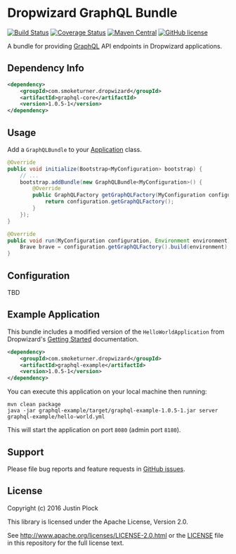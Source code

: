 Dropwizard GraphQL Bundle
========================
[![Build Status](https://travis-ci.org/smoketurner/dropwizard-graphql.svg?branch=master)](https://travis-ci.org/smoketurner/dropwizard-graphql)
[![Coverage Status](https://coveralls.io/repos/smoketurner/dropwizard-graphql/badge.svg)](https://coveralls.io/r/smoketurner/dropwizard-graphql)
[![Maven Central](https://img.shields.io/maven-central/v/com.smoketurner.dropwizard/dropwizard-graphql.svg?style=flat-square)](https://maven-badges.herokuapp.com/maven-central/com.smoketurner.dropwizard/dropwizard-graphql/)
[![GitHub license](https://img.shields.io/github/license/smoketurner/dropwizard-graphql.svg?style=flat-square)](https://github.com/smoketurner/dropwizard-graphql/tree/master)

A bundle for providing [GraphQL](http://graphql.org) API endpoints in Dropwizard applications.

Dependency Info
---------------
```xml
<dependency>
    <groupId>com.smoketurner.dropwizard</groupId>
    <artifactId>graphql-core</artifactId>
    <version>1.0.5-1</version>
</dependency>
```

Usage
-----
Add a `GraphQLBundle` to your [Application](http://www.dropwizard.io/1.0.5/dropwizard-core/apidocs/io/dropwizard/Application.html) class.

```java
@Override
public void initialize(Bootstrap<MyConfiguration> bootstrap) {
    // ...
    bootstrap.addBundle(new GraphQLBundle<MyConfiguration>() {
        @Override
        public GraphQLFactory getGraphQLFactory(MyConfiguration configuration) {
            return configuration.getGraphQLFactory();
        }
    });
}

@Override
public void run(MyConfiguration configuration, Environment environment) throws Exception {
    Brave brave = configuration.getGraphQLFactory().build(environment);
}
```

Configuration
-------------
TBD

Example Application
-------------------
This bundle includes a modified version of the `HelloWorldApplication` from Dropwizard's [Getting Started](http://www.dropwizard.io/1.0.5/docs/getting-started.html) documentation.

```xml
<dependency>
    <groupId>com.smoketurner.dropwizard</groupId>
    <artifactId>graphql-example</artifactId>
    <version>1.0.5-1</version>
</dependency>
```

You can execute this application on your local machine then running:

```
mvn clean package
java -jar graphql-example/target/graphql-example-1.0.5-1.jar server graphql-example/hello-world.yml
```

This will start the application on port `8080` (admin port `8180`).

Support
-------
Please file bug reports and feature requests in [GitHub issues](https://github.com/smoketurner/dropwizard-graphql/issues).

License
-------
Copyright (c) 2016 Justin Plock

This library is licensed under the Apache License, Version 2.0.

See http://www.apache.org/licenses/LICENSE-2.0.html or the [LICENSE](LICENSE) file in this repository for the full license text.
